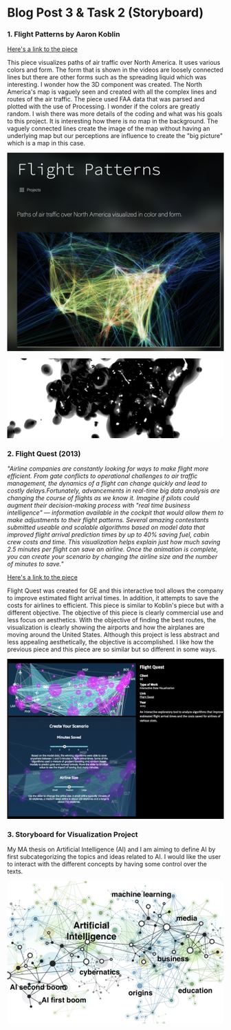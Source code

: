 # Blog Post 3 & Task 2 (Storyboard)

### 1. Flight Patterns by Aaron Koblin

[Here's a link to the piece](http://www.aaronkoblin.com/project/flight-pattern/)

This piece visualizes paths of air traffic over North America. It uses various colors and form. The form that is shown in the videos are loosely connected lines but there are other forms such as the spreading liquid which was interesting. I wonder how the 3D component was created. The North America's map is vaguely seen and created with all the complex lines and routes of the air traffic. The piece used FAA data that was parsed and plotted with the use of Processing. I wonder if the colors are greatly random. I wish there was more details of the coding and what was his goals to this project. It is interesting how there is no map in the background. The vaguely connected lines create the image of the map without having an underlying map but our perceptions are influence to create the "big picture" which is a map in this case.  

![image1](/images/flightpatterns.png)

![image3](/images/flightpatterns2.png)

### 2. Flight Quest (2013) 
*"Airline companies are constantly looking for ways to make flight more efficient. From gate conflicts to operational challenges to air traffic management, the dynamics of a flight can change quickly and lead to costly delays.Fortunately, advancements in real-time big data analysis are changing the course of flights as we know it. Imagine if pilots could augment their decision-making process with "real time business intelligence" — information available in the cockpit that would allow them to make adjustments to their flight patterns. Several amazing contestants submitted useable and scalable algorithms based on model data that improved flight arrival prediction times by up to 40% saving fuel, cabin crew costs and time. This visualization helps explain just how much saving 2.5 minutes per flight can save an airline. Once the animation is complete, you can create your scenario by changing the airline size and the number of minutes to save."*

[Here's a link to the piece](http://pitchinteractive.com/work/FlightQuest.html)

Flight Quest was created for GE and this interactive tool allows the company to improve estimated flight arrival times. In addition, it attempts to save the costs for airlines to efficient. This piece is similar to Koblin's piece but with a different objective. The objective of this piece is clearly commercial use and less focus on aesthetics. With the objective of finding the best routes, the visualization is clearly showing the airports and how the airplanes are moving around the United States. Although this project is less abstract and less appealing aesthetically, the objective is accomplished. I like how the previous piece and this piece are so similar but so different in some ways. 

![image2](/images/flightquest1.png)

### 3. Storyboard for Visualization Project

My MA thesis on Artificial Intelligence (AI) and I am aiming to define AI by first subcategorizing the topics and ideas related to AI. I would like the user to interact with the different concepts by having some control over the texts. 

![storyboard](/images/task2_storyboard.jpeg)